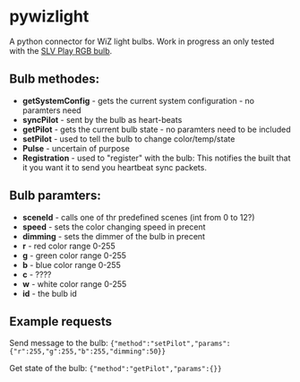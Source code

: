 # pywizlight
A python connector for WiZ light bulbs.
Work in progress an only tested with the [SLV Play RGB bulb](https://www.amazon.de/dp/B07PNCDJLW).


## Bulb methodes:
- **getSystemConfig** - gets the current system configuration - no paramters need
- **syncPilot** - sent by the bulb as heart-beats
- **getPilot** - gets the current bulb state - no paramters need to be included
- **setPilot** - used to tell the bulb to change color/temp/state
- **Pulse** - uncertain of purpose
- **Registration** - used to "register" with the bulb: This notifies the built that
                            it you want it to send you heartbeat sync packets.
## Bulb paramters:
- **sceneId** - calls one of thr predefined scenes (int from 0 to 12?)
- **speed** - sets the color changing speed in precent
- **dimming** - sets the dimmer of the bulb in precent
- **r** - red color range 0-255
- **g** - green color range 0-255
- **b** - blue color range 0-255
- **c** - ????
- **w** - white color range 0-255
- **id** - the bulb id

## Example requests
Send message to the bulb:
    `{"method":"setPilot","params":{"r":255,"g":255,"b":255,"dimming":50}}`

Get state of the bulb:
    `{"method":"getPilot","params":{}}`

